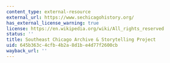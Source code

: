 ```yaml
---
content_type: external-resource
external_url: https://www.sechicagohistory.org/
has_external_license_warning: true
license: https://en.wikipedia.org/wiki/All_rights_reserved
status: ''
title: Southeast Chicago Archive & Storytelling Project
uid: 645b363c-4cfb-4b2a-8d1b-e4d77f2600cb
wayback_url: ''
---
```

